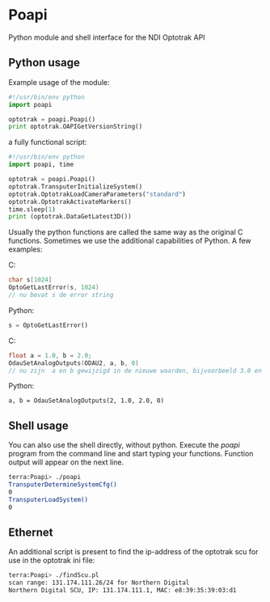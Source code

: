 # Poapi
Python module and shell interface for the NDI Optotrak API

## Python usage
Example usage of the module:
```python
#!/usr/bin/env python
import poapi

optotrak = poapi.Poapi()
print optotrak.OAPIGetVersionString()
```

a fully functional script:
```python
#!/usr/bin/env python
import poapi, time

optotrak = poapi.Poapi()
optotrak.TransputerInitializeSystem()
optotrak.OptotrakLoadCameraParameters("standard")
optotrak.OptotrakActivateMarkers()
time.sleep(1)
print (optotrak.DataGetLatest3D())
```

Usually the python functions are called the same way as the original C functions. Sometimes
we use the additional capabilities of Python. A few examples:

C:
```c
char s[1024]
OptoGetLastError(s, 1024)
// nu bevat s de error string
```
Python:
```python
s = OptoGetLastError()
```

C:
```c
float a = 1.0, b = 2.0;
OdauSetAnalogOutputs(ODAU2, a, b, 0)
// nu zijn  a en b gewijzigd in de nieuwe waarden, bijvoorbeeld 3.0 en 4.0
```

Python:
```
a, b = OdauSetAnalogOutputs(2, 1.0, 2.0, 0) 
```

## Shell usage
You can also use the shell directly, without python. Execute the *poapi* program from the 
command line and start typing your functions. Function output will appear on the next line.

```bash
terra:Poapi> ./poapi
TransputerDetermineSystemCfg()
0
TransputerLoadSystem()
0
```

## Ethernet
An additional script is present to find the ip-address of the optotrak scu for use in the optotrak ini file:
```bash
terra:Poapi> ./findScu.pl
scan range: 131.174.111.26/24 for Northern Digital
Northern Digital SCU, IP: 131.174.111.1, MAC: e8:39:35:39:03:d1
```
